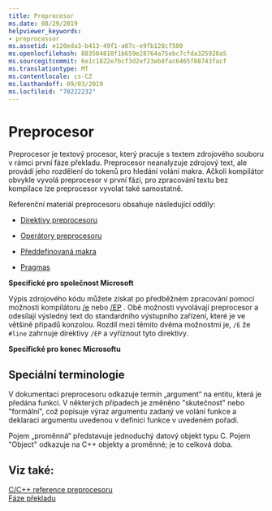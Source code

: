 ```yaml
---
title: Preprocesor
ms.date: 08/29/2019
helpviewer_keywords:
- preprocessor
ms.assetid: e120eda3-b413-49f1-a07c-e9fb128cf500
ms.openlocfilehash: 883504810f1b659e28764a75ebc7cfda325920a5
ms.sourcegitcommit: 6e1c1822e7bcf3d2ef23eb8fac6465f88743facf
ms.translationtype: MT
ms.contentlocale: cs-CZ
ms.lasthandoff: 09/03/2019
ms.locfileid: "70222232"
---
```

# <a name="preprocessor"></a>Preprocesor

Preprocesor je textový procesor, který pracuje s textem zdrojového souboru v rámci první fáze překladu. Preprocesor neanalyzuje zdrojový text, ale provádí jeho rozdělení do tokenů pro hledání volání makra. Ačkoli kompilátor obvykle vyvolá preprocesor v první fázi, pro zpracování textu bez kompilace lze preprocesor vyvolat také samostatně.

Referenční materiál preprocesoru obsahuje následující oddíly:

- [Direktivy preprocesoru](../preprocessor/preprocessor-directives.md)

- [Operátory preprocesoru](../preprocessor/preprocessor-operators.md)

- [Předdefinovaná makra](../preprocessor/predefined-macros.md)

- [Pragmas](../preprocessor/pragma-directives-and-the-pragma-keyword.md)

**Specifické pro společnost Microsoft**

Výpis zdrojového kódu můžete získat po předběžném zpracování pomocí možnosti kompilátoru [/e](../build/reference/e-preprocess-to-stdout.md) nebo [/EP](../build/reference/ep-preprocess-to-stdout-without-hash-line-directives.md) . Obě možnosti vyvolávají preprocesor a odesílají výsledný text do standardního výstupního zařízení, které je ve většině případů konzolou. Rozdíl mezi těmito dvěma možnostmi je, `/E` že `#line` zahrnuje direktivy `/EP` a vyříznout tyto direktivy.

**Specifické pro konec Microsoftu**

##  <a name="_predir_special_terminology"></a>Speciální terminologie

V dokumentaci preprocesoru odkazuje termín „argument“ na entitu, která je předána funkci. V některých případech je změněno "skutečnost" nebo "formální", což popisuje výraz argumentu zadaný ve volání funkce a deklaraci argumentu uvedenou v definici funkce v uvedeném pořadí.

Pojem „proměnná“ představuje jednoduchý datový objekt typu C. Pojem "Object" odkazuje na C++ objekty a proměnné; je to celková doba.

## <a name="see-also"></a>Viz také:

[C/C++ reference preprocesoru](../preprocessor/c-cpp-preprocessor-reference.md)\
[Fáze překladu](../preprocessor/phases-of-translation.md)
